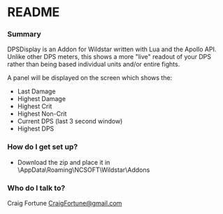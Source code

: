 # README #

### Summary ###

DPSDisplay is an Addon for Wildstar written with Lua and the Apollo API. Unlike other DPS meters, this shows a more "live" readout of your DPS rather than being based individual units and/or entire fights.

A panel will be displayed on the screen which shows the:
* Last Damage
* Highest Damage
* Highest Crit
* Highest Non-Crit
* Current DPS (last 3 second window)
* Highest DPS

### How do I get set up? ###

* Download the zip and place it in <user>\AppData\Roaming\NCSOFT\Wildstar\Addons

### Who do I talk to? ###

Craig Fortune
CraigFortune@gmail.com